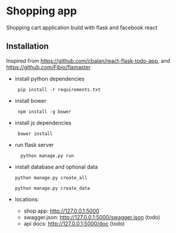 # Shopping app
Shopping cart application build with flask and facebook react

## Installation
Inspired from https://github.com/cbalan/react-flask-todo-app,
and https://github.com/Fibio/flamaster

 * install python dependencies

        pip install -r requirements.txt

 * install bower

        npm install -g bower

 * install js dependencies

        bower install

* run flask server

        python manage.py run

* install database and optional data

  	  python manage.py create_all

	  python manage.py create_data

* locations:
    - shop app: http://127.0.0.1:5000
    - swagger.json: http://127.0.0.1:5000/swagger.json (todo)
    - api docs: http://127.0.0.1:5000/doc (todo)
